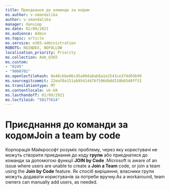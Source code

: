 ```yaml
---
title: Приєднання до команди за кодом
ms.author: v-smandalika
author: v-smandalika
manager: dansimp
ms.date: 02/09/2021
ms.audience: Admin
ms.topic: article
ms.service: o365-administration
ROBOTS: NOINDEX, NOFOLLOW
localization_priority: Priority
ms.collection: Adm_O365
ms.custom:
- "8245"
- "9000701"
ms.openlocfilehash: 0e46cbbe06c45a89da8ab8a1e2543ce374d03b99
ms.sourcegitcommit: 22eaf0a151ab95414476f596db8d318b6540ff31
ms.translationtype: MT
ms.contentlocale: uk-UA
ms.lasthandoff: 02/09/2021
ms.locfileid: "50177614"
---
```

# <a name="join-a-team-by-code"></a><span data-ttu-id="b95cf-102">Приєднання до команди за кодом</span><span class="sxs-lookup"><span data-stu-id="b95cf-102">Join a team by code</span></span>

<span data-ttu-id="b95cf-103">Корпорація Майкрософт розуміє проблему, через яку користувачі не можуть створити приєднання до коду **групи** або приєднатися до команди за допомогою функції **JOIN by Code** .</span><span class="sxs-lookup"><span data-stu-id="b95cf-103">Microsoft is aware of an issue where users are unable to create a **Join a Team** code, or join a team using the **Join by Code** feature.</span></span> <span data-ttu-id="b95cf-104">Як спосіб вирішення, власники групи можуть додавати користувачів за потреби вручну.</span><span class="sxs-lookup"><span data-stu-id="b95cf-104">As a workaround, team owners can manually add users, as needed.</span></span>